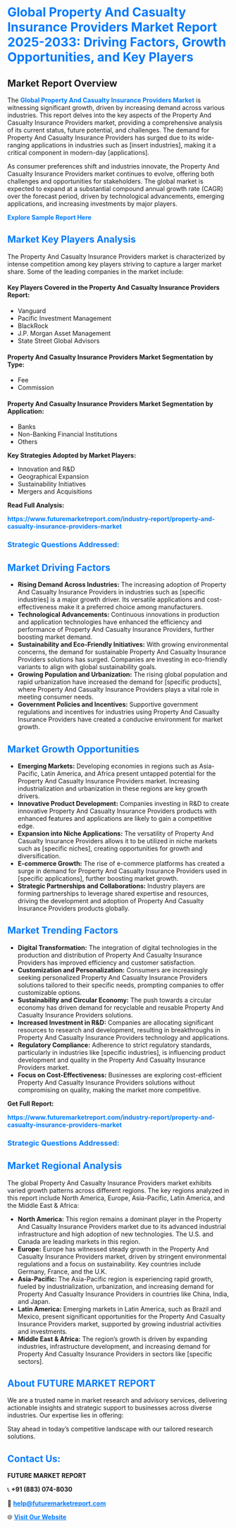 <h1 style="color: #007BFF;">Global Property And Casualty Insurance Providers Market Report 2025-2033: Driving Factors, Growth Opportunities, and Key Players</h1>

<section id="overview">
<h2>Market Report Overview</h2>
<p>The <a href="https://www.futuremarketreport.com/industry-report/property-and-casualty-insurance-providers-market" style="color: #007BFF; text-decoration: none;"><strong>Global Property And Casualty Insurance Providers Market</strong></a> is witnessing significant growth, driven by increasing demand across various industries. This report delves into the key aspects of the Property And Casualty Insurance Providers market, providing a comprehensive analysis of its current status, future potential, and challenges. The demand for Property And Casualty Insurance Providers has surged due to its wide-ranging applications in industries such as [insert industries], making it a critical component in modern-day [applications].</p>
<p>As consumer preferences shift and industries innovate, the Property And Casualty Insurance Providers market continues to evolve, offering both challenges and opportunities for stakeholders. The global market is expected to expand at a substantial compound annual growth rate (CAGR) over the forecast period, driven by technological advancements, emerging applications, and increasing investments by major players.</p>
</section>

<section id="overview">
<p><a href="https://www.futuremarketreport.com/request-sample/reportId=34611" style="color: #007BFF; text-decoration: none;"><strong>Explore Sample Report Here</strong></a></p>
</section>

<section id="key-players">
<h2 style="color: #007BFF;">Market Key Players Analysis</h2>
<p>The Property And Casualty Insurance Providers market is characterized by intense competition among key players striving to capture a larger market share. Some of the leading companies in the market include:</p>
<h4>Key Players Covered in the Property And Casualty Insurance Providers Report:</h4>
<ul><li>Vanguard</li><li>Pacific Investment Management</li><li>BlackRock</li><li>J.P. Morgan Asset Management</li><li>State Street Global Advisors</li></ul>
<h4>Property And Casualty Insurance Providers Market Segmentation by Type:</h4>
<ul><li>Fee</li><li>Commission</li></ul>

<h4>Property And Casualty Insurance Providers Market Segmentation by Application:</h4>
<ul><li>Banks</li><li>Non-Banking Financial Institutions</li><li>Others</li></ul>
<p><strong>Key Strategies Adopted by Market Players:</strong></p>
<ul>
<li>Innovation and R&D</li>
<li>Geographical Expansion</li>
<li>Sustainability Initiatives</li>
<li>Mergers and Acquisitions</li>
</ul>
</section>

<section>
<p><strong>Read Full Analysis: </strong></p><a href="https://www.futuremarketreport.com/industry-report/property-and-casualty-insurance-providers-market" style="color: #007BFF; text-decoration: none;"><strong>https://www.futuremarketreport.com/industry-report/property-and-casualty-insurance-providers-market</strong></a>
<h3 style="color: #007BFF;">Strategic Questions Addressed:</h3>
</section>

<section id="driving-factors">
<h2 style="color: #007BFF;">Market Driving Factors</h2>
<ul>
<li><strong>Rising Demand Across Industries:</strong> The increasing adoption of Property And Casualty Insurance Providers in industries such as [specific industries] is a major growth driver. Its versatile applications and cost-effectiveness make it a preferred choice among manufacturers.</li>
<li><strong>Technological Advancements:</strong> Continuous innovations in production and application technologies have enhanced the efficiency and performance of Property And Casualty Insurance Providers, further boosting market demand.</li>
<li><strong>Sustainability and Eco-Friendly Initiatives:</strong> With growing environmental concerns, the demand for sustainable Property And Casualty Insurance Providers solutions has surged. Companies are investing in eco-friendly variants to align with global sustainability goals.</li>
<li><strong>Growing Population and Urbanization:</strong> The rising global population and rapid urbanization have increased the demand for [specific products], where Property And Casualty Insurance Providers plays a vital role in meeting consumer needs.</li>
<li><strong>Government Policies and Incentives:</strong> Supportive government regulations and incentives for industries using Property And Casualty Insurance Providers have created a conducive environment for market growth.</li>
</ul>
</section>

<section id="growth-opportunities">
<h2 style="color: #007BFF;">Market Growth Opportunities</h2>
<ul>
<li><strong>Emerging Markets:</strong> Developing economies in regions such as Asia-Pacific, Latin America, and Africa present untapped potential for the Property And Casualty Insurance Providers market. Increasing industrialization and urbanization in these regions are key growth drivers.</li>
<li><strong>Innovative Product Development:</strong> Companies investing in R&D to create innovative Property And Casualty Insurance Providers products with enhanced features and applications are likely to gain a competitive edge.</li>
<li><strong>Expansion into Niche Applications:</strong> The versatility of Property And Casualty Insurance Providers allows it to be utilized in niche markets such as [specific niches], creating opportunities for growth and diversification.</li>
<li><strong>E-commerce Growth:</strong> The rise of e-commerce platforms has created a surge in demand for Property And Casualty Insurance Providers used in [specific applications], further boosting market growth.</li>
<li><strong>Strategic Partnerships and Collaborations:</strong> Industry players are forming partnerships to leverage shared expertise and resources, driving the development and adoption of Property And Casualty Insurance Providers products globally.</li>
</ul>
</section>

<section id="trending-factors">
<h2 style="color: #007BFF;">Market Trending Factors</h2>
<ul>
<li><strong>Digital Transformation:</strong> The integration of digital technologies in the production and distribution of Property And Casualty Insurance Providers has improved efficiency and customer satisfaction.</li>
<li><strong>Customization and Personalization:</strong> Consumers are increasingly seeking personalized Property And Casualty Insurance Providers solutions tailored to their specific needs, prompting companies to offer customizable options.</li>
<li><strong>Sustainability and Circular Economy:</strong> The push towards a circular economy has driven demand for recyclable and reusable Property And Casualty Insurance Providers solutions.</li>
<li><strong>Increased Investment in R&D:</strong> Companies are allocating significant resources to research and development, resulting in breakthroughs in Property And Casualty Insurance Providers technology and applications.</li>
<li><strong>Regulatory Compliance:</strong> Adherence to strict regulatory standards, particularly in industries like [specific industries], is influencing product development and quality in the Property And Casualty Insurance Providers market.</li>
<li><strong>Focus on Cost-Effectiveness:</strong> Businesses are exploring cost-efficient Property And Casualty Insurance Providers solutions without compromising on quality, making the market more competitive.</li>
</ul>
</section>

<section>
<p><strong>Get Full Report: </strong></p><a href="https://www.futuremarketreport.com/industry-report/property-and-casualty-insurance-providers-market" style="color: #007BFF; text-decoration: none;"><strong>https://www.futuremarketreport.com/industry-report/property-and-casualty-insurance-providers-market</strong></a>
<h3 style="color: #007BFF;">Strategic Questions Addressed:</h3>
</section>


<section id="regional-analysis">
<h2 style="color: #007BFF;">Market Regional Analysis</h2>
<p>The global Property And Casualty Insurance Providers market exhibits varied growth patterns across different regions. The key regions analyzed in this report include North America, Europe, Asia-Pacific, Latin America, and the Middle East & Africa:</p>
<ul>
<li><strong>North America:</strong> This region remains a dominant player in the Property And Casualty Insurance Providers market due to its advanced industrial infrastructure and high adoption of new technologies. The U.S. and Canada are leading markets in this region.</li>
<li><strong>Europe:</strong> Europe has witnessed steady growth in the Property And Casualty Insurance Providers market, driven by stringent environmental regulations and a focus on sustainability. Key countries include Germany, France, and the U.K.</li>
<li><strong>Asia-Pacific:</strong> The Asia-Pacific region is experiencing rapid growth, fueled by industrialization, urbanization, and increasing demand for Property And Casualty Insurance Providers in countries like China, India, and Japan.</li>
<li><strong>Latin America:</strong> Emerging markets in Latin America, such as Brazil and Mexico, present significant opportunities for the Property And Casualty Insurance Providers market, supported by growing industrial activities and investments.</li>
<li><strong>Middle East & Africa:</strong> The region’s growth is driven by expanding industries, infrastructure development, and increasing demand for Property And Casualty Insurance Providers in sectors like [specific sectors].</li>
</ul>
</section>

<footer>
<h2 style="color: #007BFF;">About FUTURE MARKET REPORT</h2>
<p>We are a trusted name in market research and advisory services, delivering actionable insights and strategic support to businesses across diverse industries. Our expertise lies in offering:</p>

<p>Stay ahead in today’s competitive landscape with our tailored research solutions.</p>

<h2 style="color: #007BFF;">Contact Us:</h2>
<p><strong>FUTURE MARKET REPORT</strong></p>
<p>📞 <strong>+91 (883) 074-8030</strong></p>
<p>📧 <strong><a href="mailto:help@futuremarketreport.com" style="color: #007BFF;">help@futuremarketreport.com</a></strong></p>
<p>🌐 <strong><a href="https://www.futuremarketreport.com/" style="color: #007BFF;">Visit Our Website</a></strong></p>
</footer>